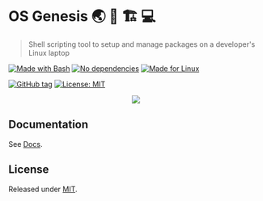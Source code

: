 # OS Genesis 🌏 🧬 🏗 💻
> Shell scripting tool to setup and manage packages on a developer's Linux laptop

[![Made with Bash](https://img.shields.io/badge/Made_with-Bash-blue.svg)](https://www.gnu.org/software/bash/)
[![No dependencies](https://img.shields.io/badge/dependencies-0-blue.svg)](https://www.gnu.org/software/bash/)
[![Made for Linux](https://img.shields.io/badge/Made_for-Linux_🐧-blue.svg)](https://www.linux.org/)

[![GitHub tag](https://img.shields.io/github/tag/MichaelCurrin/os-genesis)](https://github.com/MichaelCurrin/os-genesis/tags/)
[![License: MIT](https://img.shields.io/badge/License-MIT-blue)](#license)


<p align="center">
    <img src="logo.svg">
</p>


## Documentation

See [Docs](/docs/index.md).



## License

Released under [MIT](/LICENSE).
